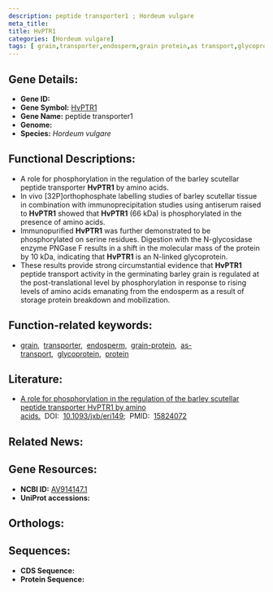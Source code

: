 ```yaml
---
description: peptide transporter1 ; Hordeum vulgare
meta_title:
title: HvPTR1
categories: [Hordeum vulgare]
tags: [ grain,transporter,endosperm,grain protein,as transport,glycoprotein,protein ]
---
```


## Gene Details:
- **Gene ID:** []()
- **Gene Symbol:** <u>HvPTR1</u>
- **Gene Name:** peptide transporter1
- **Genome:** []()
- **Species:** *Hordeum vulgare*

## Functional Descriptions:
   - A role for phosphorylation in the regulation of the barley scutellar peptide transporter **HvPTR1** by amino acids.
   - In vivo [32P]orthophosphate labelling studies of barley scutellar tissue in combination with immunoprecipitation studies using antiserum raised to **HvPTR1** showed that **HvPTR1** (66 kDa) is phosphorylated in the presence of amino acids.
   - Immunopurified **HvPTR1** was further demonstrated to be phosphorylated on serine residues. Digestion with the N-glycosidase enzyme PNGase F results in a shift in the molecular mass of the protein by 10 kDa, indicating that **HvPTR1** is an N-linked glycoprotein.
   - These results provide strong circumstantial evidence that **HvPTR1** peptide transport activity in the germinating barley grain is regulated at the post-translational level by phosphorylation in response to rising levels of amino acids emanating from the endosperm as a result of storage protein breakdown and mobilization.

## Function-related keywords:
   - [grain](/tags/grain/),&nbsp;&nbsp;[transporter](/tags/transporter/),&nbsp;&nbsp;[endosperm](/tags/endosperm/),&nbsp;&nbsp;[grain-protein](/tags/grain-protein/),&nbsp;&nbsp;[as-transport](/tags/as-transport/),&nbsp;&nbsp;[glycoprotein](/tags/glycoprotein/),&nbsp;&nbsp;[protein](/tags/protein/)

## Literature:
   - [A role for phosphorylation in the regulation of the barley scutellar peptide transporter HvPTR1 by amino acids.](https://doi.org/10.1093/jxb/eri149)&nbsp;&nbsp;DOI:&nbsp;&nbsp;[10.1093/jxb/eri149](https://doi.org/10.1093/jxb/eri149);&nbsp;&nbsp;PMID:&nbsp;&nbsp;[15824072](https://pubmed.ncbi.nlm.nih.gov/15824072/)

## Related News:

## Gene Resources:
- **NCBI ID:**  [AV914147.1](https://www.ncbi.nlm.nih.gov/gene/?term=AV914147.1)
- **UniProt accessions:**  [](https://www.uniprot.org/uniprotkb//entry)

## Orthologs:

## Sequences:
- **CDS Sequence:**
- **Protein Sequence:**
